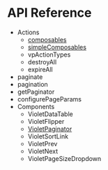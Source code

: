 # API Reference

* Actions
  * [composables](composables.md)
  * [simpleComposables](simplecomposables.md)
  * vpActionTypes
  * destroyAll
  * expireAll
* paginate
* pagination
* getPaginator
* configurePageParams
* Components
  * VioletDataTable
  * VioletFlipper
  * [VioletPaginator](violetpaginator.md)
  * VioletSortLink
  * VioletPrev
  * VioletNext
  * VioletPageSizeDropdown



